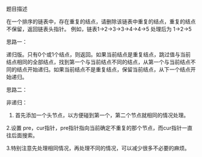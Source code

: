 题目描述

在一个排序的链表中，存在重复的结点，请删除该链表中重复的结点，重复的结点不保留，返回链表头指针。 例如，链表1->2->3->3->4->4->5 处理后为 1->2->5

思路一：

递归版。只有0个或1个结点，则返回。如果当前结点是重复结点，跳过值与当前结点相同的全部结点，找到第一个与当前结点不同的结点，从第一个与当前结点不同的结点开始递归。如果当前结点不是重复结点，保留当前结点，从下一个结点开始递归。

思路二：

非递归：

1. 首先添加一个头节点，以方便碰到第一个，第二个节点就相同的情况处理。

2.设置 pre，cur指针，pre指针指向当前确定不重复的那个节点，而cur指针一直往后面搜索。

3.特别注意先处理相同情况，再处理不同的情况，可以减少很多不必要的麻烦。
